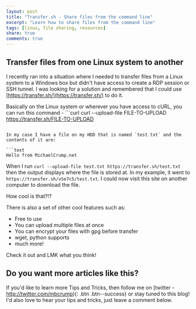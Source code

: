 ```yaml
---
layout: post
title: "Transfer.sh - Share files from the command line"
excerpt: "Learn how to share files from the command line"
tags: [linux, file sharing, resources]
share: true
comments: true
---
```

 
## Transfer files from one Linux system to another
 
I recently ran into a situation where I needed to transfer files from a Linux system to a Windows box but didn't have access to create a RDP session or SSH tunnel. I was looking for a solution and remembered that I could use [https://transfer.sh/](https://transfer.sh/) to do it. 

Basically on the Linux system or wherever you have access to cURL, you can run this command - ```curl
curl --upload-file FILE-TO-UPLOAD https://transfer.sh/FILE-TO-UPLOAD
```

In my case I have a file on my HDD that is named `test.txt` and the contents of it are: 

```text
Hello from MichaelCrump.net
```

When I run `curl --upload-file test.txt https://transfer.sh/test.txt` then the output displays where the file is stored at. In my example, it went to `https://transfer.sh/vSe7c5/test.txt`. I could now visit this site on another computer to download the file. 

How cool is that?!?

There is also a set of other cool features such as:

* Free to use
* You can upload multiple files at once
* You can encrypt your files with gpg before transfer
* wget, python supports
* much more!

Check it out and LMK what you think!

## Do you want more articles like this?
If you'd like to learn more Tips and Tricks, then follow me on [twitter - http://twitter.com/mbcrump){: .btn .btn--success} or stay tuned to this blog! I'd also love to hear your tips and tricks, just leave a comment below.
